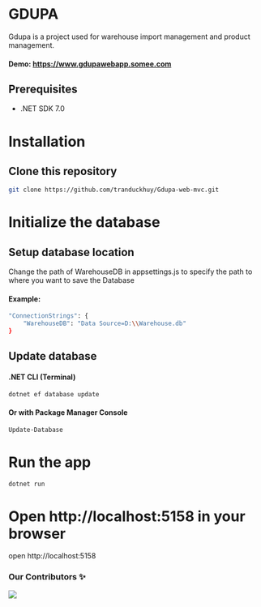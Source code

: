 # GDUPA
Gdupa is a project used for warehouse import management and product management.

#### Demo: https://www.gdupawebapp.somee.com


## Prerequisites
* .NET SDK 7.0

# Installation


## Clone this repository
```bash
git clone https://github.com/tranduckhuy/Gdupa-web-mvc.git
```

# Initialize the database
## Setup database location
Change the path of WarehouseDB in appsettings.js to specify the path to where you want to save the Database
#### Example:
```bash
"ConnectionStrings": {
    "WarehouseDB": "Data Source=D:\\Warehouse.db"
}
```

## Update database
#### .NET CLI (Terminal)
```bash
dotnet ef database update
```
#### Or with Package Manager Console
```bash
Update-Database
```

# Run the app
```bash
dotnet run
```

# Open http://localhost:5158 in your browser
open http://localhost:5158

### Our Contributors ✨
<a href="https://github.com/tranduckhuy/Gdupa-web-mvc/graphs/contributors">
  <img src="https://contrib.rocks/image?repo=tranduckhuy/Gdupa-web-mvc" />
</a>
